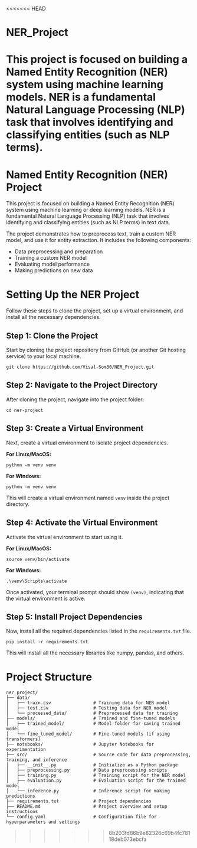 <<<<<<< HEAD
# NER_Project
This project is focused on building a Named Entity Recognition (NER) system using machine learning models. NER is a fundamental Natural Language Processing (NLP) task that involves identifying and classifying entities (such as NLP terms).
=======
# Named Entity Recognition (NER) Project
This project is focused on building a Named Entity Recognition (NER) system using machine learning or deep learning models. NER is a fundamental Natural Language Processing (NLP) task that involves identifying and classifying entities (such as NLP terms) in text data.

The project demonstrates how to preprocess text, train a custom NER model, and use it for entity extraction. It includes the following components:

- Data preprocessing and preparation
- Training a custom NER model
- Evaluating model performance
- Making predictions on new data

# Setting Up the NER Project
Follow these steps to clone the project, set up a virtual environment, and install all the necessary dependencies.

## Step 1: Clone the Project
Start by cloning the project repository from GitHub (or another Git hosting service) to your local machine.

```
git clone https://github.com/Visal-Som30/NER_Project.git
```

## Step 2: Navigate to the Project Directory
After cloning the project, navigate into the project folder:

```
cd ner-project
```

## Step 3: Create a Virtual Environment
Next, create a virtual environment to isolate project dependencies.

**For Linux/MacOS:**
```
python -m venv venv
```

**For Windows:**
```
python -m venv venv
```

This will create a virtual environment named `venv` inside the project directory.

## Step 4: Activate the Virtual Environment
Activate the virtual environment to start using it.

**For Linux/MacOS:**
```
source venv/bin/activate
``` 

**For Windows:**
```
.\venv\Scripts\activate
```

Once activated, your terminal prompt should show `(venv)`, indicating that the virtual environment is active.

## Step 5: Install Project Dependencies
Now, install all the required dependencies listed in the `requirements.txt` file.

```
pip install -r requirements.txt
```

This will install all the necessary libraries like numpy, pandas, and others.

# Project Structure
```
ner_project/
├── data/
│   ├── train.csv                # Training data for NER model
│   ├── test.csv                 # Testing data for NER model
│   └── processed_data/          # Preprocessed data for training
├── models/                      # Trained and fine-tuned models
│   ├── trained_model/           # Model folder for saving trained model
│   └── fine_tuned_model/        # Fine-tuned models (if using transformers)
├── notebooks/                   # Jupyter Notebooks for experimentation
├── src/                         # Source code for data preprocessing, training, and inference
│   ├── __init__.py              # Initialize as a Python package
│   ├── preprocessing.py         # Data preprocessing scripts
│   ├── training.py              # Training script for the NER model
│   ├── evaluation.py            # Evaluation script for the trained model
│   └── inference.py             # Inference script for making predictions
├── requirements.txt             # Project dependencies
├── README.md                    # Project overview and setup instructions
└── config.yaml                  # Configuration file for hyperparameters and settings
```


>>>>>>> 8b203fd86b9e82326c69b4fc78118deb073ebcfa
